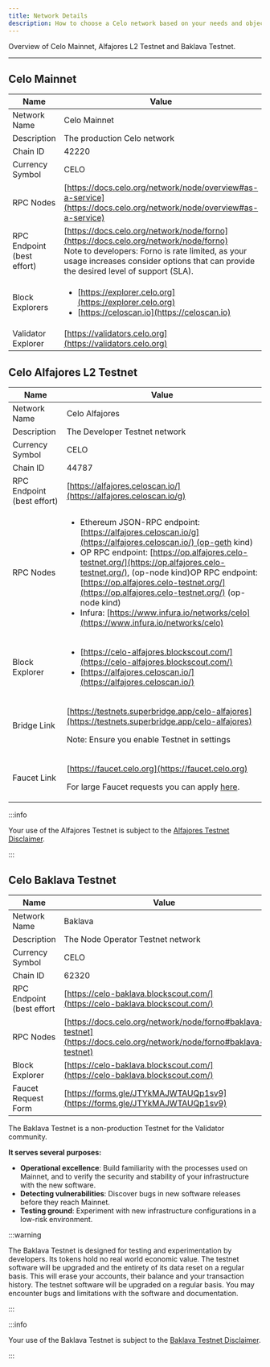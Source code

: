 ```yaml
---
title: Network Details
description: How to choose a Celo network based on your needs and objectives.
---
```


Overview of Celo Mainnet, Alfajores L2 Testnet and Baklava Testnet.

---

## Celo Mainnet

| Name                       | Value                                                                                                                                                                                           |
| -------------------------- | ----------------------------------------------------------------------------------------------------------------------------------------------------------------------------------------------- |
| Network Name               | Celo Mainnet                                                                                                                                                                                    |
| Description                | The production Celo network                                                                                                                                                                     |
| Chain ID                   | 42220                                                                                                                                                                                           |
| Currency Symbol            | CELO                                                                                                                                                                                            |
| RPC Nodes                  | [https://docs.celo.org/network/node/overview#as-a-service](https://docs.celo.org/network/node/overview#as-a-service)                                                                            |
| RPC Endpoint (best effort) | [https://docs.celo.org/network/node/forno](https://docs.celo.org/network/node/forno) <br/> Note to developers: Forno is rate limited, as your usage increases consider options that can provide the desired level of support (SLA). |
| Block Explorers            | <ul><li>[https://explorer.celo.org](https://explorer.celo.org)</li><li>[https://celoscan.io](https://celoscan.io)</li></ul>                                                                     |
| Validator Explorer         | [https://validators.celo.org](https://validators.celo.org)                                                                                                                                      |

## Celo Alfajores L2 Testnet

| Name                       | Value                                                                                                                                                                                                                                                                                                                                                                                                                                                                                   |
| -------------------------- | --------------------------------------------------------------------------------------------------------------------------------------------------------------------------------------------------------------------------------------------------------------------------------------------------------------------------------------------------------------------------------------------------------------------------------------------------------------------------------------- |
| Network Name               | Celo Alfajores                                                                                                                                                                                                                                                                                                                                                                                                                                                                          |
| Description                | The Developer Testnet network                                                                                                                                                                                                                                                                                                                                                                                                                                                           |
| Currency Symbol            | CELO                                                                                                                                                                                                                                                                                                                                                                                                                                                                                    |
| Chain ID                   | 44787                                                                                                                                                                                                                                                                                                                                                                                                                                                                                   |
| RPC Endpoint (best effort) | [https://alfajores.celoscan.io/](https://alfajores.celoscan.io/g)                                                                                                                                                                                                                                                                                                                                                                                                  |
| RPC Nodes                  | <ul><li>Ethereum JSON-RPC endpoint: [https://alfajores.celoscan.io/g](https://alfajores.celoscan.io/) (op-geth kind)</li><li>OP RPC endpoint: [https://op.alfajores.celo-testnet.org/](https://op.alfajores.celo-testnet.org/), (op-node kind)OP RPC endpoint: [https://op.alfajores.celo-testnet.org/](https://op.alfajores.celo-testnet.org/) (op-node kind)</li><li>Infura: [https://www.infura.io/networks/celo](https://www.infura.io/networks/celo)</li></ul> |
| Block Explorer             | <ul><li>[https://celo-alfajores.blockscout.com/](https://celo-alfajores.blockscout.com/) </li><li>[https://alfajores.celoscan.io/](https://alfajores.celoscan.io/)</li></ul>                                                                                                                                                                                                                                                                                                            |
| Bridge Link                | <p>[https://testnets.superbridge.app/celo-alfajores](https://testnets.superbridge.app/celo-alfajores)</p><p>Note: Ensure you enable Testnet in settings </p>                                                                                                                                                                                                                                                                                                                                                  |
| Faucet Link                | <p>[https://faucet.celo.org](https://faucet.celo.org)</p><p>For large Faucet requests you can apply [here](https://docs.google.com/forms/d/e/1FAIpQLSfpt3WikYt5-TsDHmUgfFCbZjmZMcWr9bO5H0csHcmMrl9sFw/viewform).</p>                                                                                                                                                                                                                                                                    |

:::info

Your use of the Alfajores Testnet is subject to the [Alfajores Testnet Disclaimer](/network/alfajores/disclaimer).

:::

## Celo Baklava Testnet

| Name                      | Value                                                                                                                |
| ------------------------- | -------------------------------------------------------------------------------------------------------------------- |
| Network Name              | Baklava                                                                                                              |
| Description               | The Node Operator Testnet network                                                                                    |
| Currency Symbol           | CELO                                                                                                                 |
| Chain ID                  | 62320                                                                                                                |
| RPC Endpoint (best effort | [https://celo-baklava.blockscout.com/](https://celo-baklava.blockscout.com/)                                     |
| RPC Nodes                 | [https://docs.celo.org/network/node/forno#baklava-testnet](https://docs.celo.org/network/node/forno#baklava-testnet) |
| Block Explorer            | [https://celo-baklava.blockscout.com/](https://celo-baklava.blockscout.com/)                           |
| Faucet Request Form       | [https://forms.gle/JTYkMAJWTAUQp1sv9](https://forms.gle/JTYkMAJWTAUQp1sv9)                                           |

The Baklava Testnet is a non-production Testnet for the Validator community.

**It serves several purposes:**

- **Operational excellence**: Build familiarity with the processes used on Mainnet, and to verify the security and stability of your infrastructure with the new software.
- **Detecting vulnerabilities**: Discover bugs in new software releases before they reach Mainnet.
- **Testing ground**: Experiment with new infrastructure configurations in a low-risk environment.

:::warning

The Baklava Testnet is designed for testing and experimentation by developers. Its tokens hold no real world economic value. The testnet software will be upgraded and the entirety of its data reset on a regular basis. This will erase your accounts, their balance and your transaction history. The testnet software will be upgraded on a regular basis. You may encounter bugs and limitations with the software and documentation.

:::

:::info

Your use of the Baklava Testnet is subject to the [Baklava Testnet Disclaimer](/network/baklava/disclaimer).

:::
